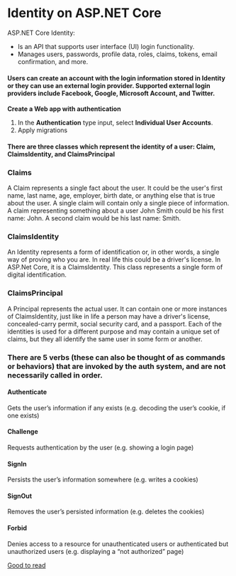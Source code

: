 # Identity on ASP.NET Core

ASP.NET Core Identity:
- Is an API that supports user interface (UI) login functionality.
- Manages users, passwords, profile data, roles, claims, tokens, email confirmation, and more.

#### Users can create an account with the login information stored in Identity or they can use an external login provider. Supported external login providers include Facebook, Google, Microsoft Account, and Twitter.

**Create a Web app with authentication**

1. In the **Authentication** type input, select **Individual User Accounts**.
2. Apply migrations

#### There are three classes which represent the identity of a user: Claim, ClaimsIdentity, and ClaimsPrincipal

### Claims
A Claim represents a single fact about the user. It could be the user's first name, last name, age, employer, birth date, or anything else that is true about the user. A single claim will contain only a single piece of information. A claim representing something about a user John Smith could be his first name: John. A second claim would be his last name: Smith.

### ClaimsIdentity
An Identity represents a form of identification or, in other words, a single way of proving who you are. In real life this could be a driver's license. In ASP.Net Core, it is a ClaimsIdentity. This class represents a single form of digital identification.

### ClaimsPrincipal
A Principal represents the actual user. It can contain one or more instances of ClaimsIdentity, just like in life a person may have a driver's license, concealed-carry permit, social security card, and a passport. Each of the identities is used for a different purpose and may contain a unique set of claims, but they all identify the same user in some form or another.


### There are 5 verbs (these can also be thought of as commands or behaviors) that are invoked by the auth system, and are not necessarily called in order.

#### Authenticate
Gets the user’s information if any exists (e.g. decoding the user’s cookie, if one exists)
#### Challenge
Requests authentication by the user (e.g. showing a login page)
#### SignIn
Persists the user’s information somewhere (e.g. writes a cookies)
#### SignOut
Removes the user’s persisted information (e.g. deletes the cookies)
#### Forbid
Denies access to a resource for unauthenticated users or authenticated but unauthorized users (e.g. displaying a “not authorized” page)

[Good to read](https://digitalmccullough.com/blog/aspnetcore-auth-system-demystified/)